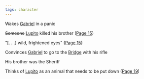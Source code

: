 ```yaml
---
tags: character
---
```

Wakes [Gabriel](</MárezFamily/GabrielandMariaMárez.md#gabriel-márez>) in a panic

~~Someone~~ [Lupito](</Lupito.md>) killed his brother ([Page 15](</BMU.md#27>))

"\[. . .\] wild, frightened eyes" ([Page 15](</BMU.md#27>))

Convinces [Gabriel](</MárezFamily/GabrielandMariaMárez.md#gabriel-márez>) to go to the [Bridge](</Symbols/Bridge.md>) with his rifle

His brother was the Sheriff

Thinks of [Lupito](</Lupito.md>) as an animal that needs to be put down ([Page 19](</BMU.md#31>))